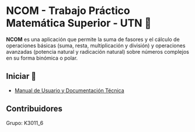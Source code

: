 # NCOM - Trabajo Práctico Matemática Superior - UTN 🤖

**NCOM** es una aplicación que permite la suma de fasores y el cálculo de operaciones básicas (suma, resta, multiplicación y división) y operaciones avanzadas (potencia natural y radicación natural) sobre números complejos en su forma binómica o polar.

## Iniciar 🏁

- [Manual de Usuario y Documentación Técnica](http://bit.ly/TPmsGK30116)

## Contribuidores
Grupo: K3011_6
